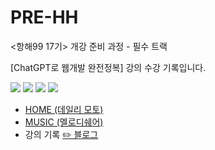 # PRE-HH

<항해99 17기> 개강 준비 과정 - 필수 트랙 <br>

[ChatGPT로 웹개발 완전정복] 강의 수강 기록입니다.

<img src="https://img.shields.io/badge/javascript-%23323330.svg?style=flat-sqaure&logo=javascript&logoColor=%23F7DF1E"> <img src="https://img.shields.io/badge/python-3670A0?style=flat-square&logo=python&logoColor=ffdd54"> <img src="https://img.shields.io/badge/flask-%23000.svg?style=flat-square&logo=flask&logoColor=white"> <img src="https://img.shields.io/badge/sqlite-%2307405e.svg?style=flat-square&logo=sqlite&logoColor=white">

- [HOME (데일리 모토)](http://sryung.pythonanywhere.com/)
- [MUSIC (멜로디쉐어)](http://sryung.pythonanywhere.com/music/)
- 강의 기록 [✏️ 블로그](https://s-ryung.tistory.com/category/%ED%95%AD%ED%95%B499)
